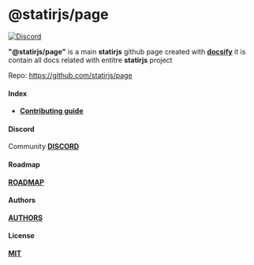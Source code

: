 # @statirjs/page

[![Discord](https://img.shields.io/discord/713451221901508720?label=discord)](https://discord.gg/mypB55)

**"@statirjs/page"** is a main **statirjs** github page created with [**docsify**](https://docsify.js.org/#/) it is contain all docs related with entitre **statirjs** project

Repo: https://github.com/statirjs/page

#### Index

- [**Contributing guide**](/content/page/contributing_guide.md)

#### Discord

Community [**DISCORD**](https://discord.gg/mypB55)

#### Roadmap

[**ROADMAP**](https://github.com/statirjs/page/blob/master/ROADMAP.md)

#### Authors

[**AUTHORS**](https://github.com/statirjs/page/blob/master/AUTHORS.md)

#### License

[**MIT**](https://github.com/statirjs/page/blob/master/LICENSE.md)
